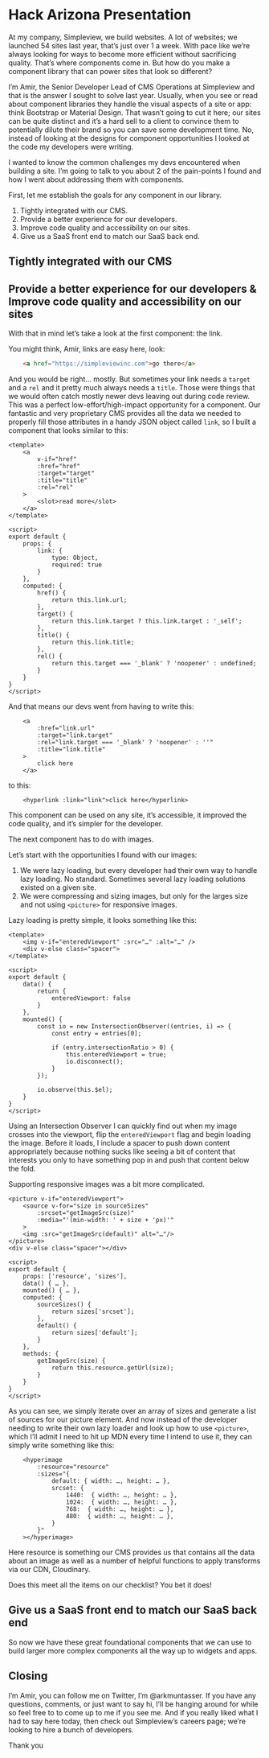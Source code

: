 # Hack Arizona Presentation

At my company, Simpleview, we build websites. A lot of websites; we launched 54 sites last year, that’s just over 1 a week. With pace like we’re always looking for ways to become more efficient without sacrificing quality. That’s where components come in. But how do you make a component library that can power sites that look so different?

I’m Amir, the Senior Developer Lead of CMS Operations at Simpleview and that is the answer I sought to solve last year. Usually, when you see or read about component libraries they handle the visual aspects of a site or app: think Bootstrap or Material Design. That wasn’t going to cut it here; our sites can be quite distinct and it’s a hard sell to a client to convince them to potentially dilute their brand so you can save some development time. No, instead of looking at the designs for component opportunities I looked at the code my developers were writing.

I wanted to know the common challenges my devs encountered when building a site. I’m going to talk to you about 2 of the pain-points I found and how I went about addressing them with components.

First, let me establish the goals for any component in our library.

1. Tightly integrated with our CMS.
2. Provide a better experience for our developers.
3. Improve code quality and accessibility on our sites.
4. Give us a SaaS front end to match our SaaS back end.

## Tightly integrated with our CMS

## Provide a better experience for our developers & Improve code quality and accessibility on our sites

With that in mind let’s take a look at the first component: the link.

You might think, Amir, links are easy here, look:

```html
	<a href="https://simpleviewinc.com">go there</a>
```

And you would be right… mostly. But sometimes your link needs a `target` and a `rel` and it pretty much always needs a `title`. Those were things that we would often catch mostly newer devs leaving out during code review. This was a perfect low-effort/high-impact opportunity for a component. Our fantastic and very proprietary CMS provides all the data we needed to properly fill those attributes in a handy JSON object called `link`, so I built a component that looks similar to this:

```vue
<template>
    <a
        v-if="href"
        :href="href"
        :target="target"
        :title="title"
        :rel="rel"
    >
        <slot>read more</slot>
    </a>
</template>

<script>
export default {
    props: {
        link: {
            type: Object,
            required: true
        }
    },
    computed: {
        href() {
            return this.link.url;
        },
        target() {
            return this.link.target ? this.link.target : '_self';
        },
        title() {
            return this.link.title;
        },
        rel() {
            return this.target === '_blank' ? 'noopener' : undefined;
        }
    }
}
</script>
```

And that means our devs went from having to write this:

```vue
	<a
		:href="link.url"
		:target="link.target"
		:rel="link.target === '_blank' ? 'noopener' : ''"
		:title="link.title"
	>
		click here
	</a>
```

to this:

```vue
	<hyperlink :link="link">click here</hyperlink>
```

This component can be used on any site, it’s accessible, it improved the code quality, and it’s simpler for the developer.

The next component has to do with images.

Let’s start with the opportunities I found with our images:

1. We were lazy loading, but every developer had their own way to handle lazy loading. No standard. Sometimes several lazy loading solutions existed on a given site.
2. We were compressing and sizing images, but only for the larges size and not using `<picture>` for responsive images.

Lazy loading is pretty simple, it looks something like this:

```vue
<template>
	<img v-if="enteredViewport" :src="…" :alt="…" />
	<div v-else class="spacer">
</template>

<script>
export default {
	data() {
		return {
			enteredViewport: false
		}
	},
	mounted() {
		const io = new InstersectionObserver((entries, i) => {
			const entry = entries[0];

			if (entry.intersectionRatio > 0) {
				this.enteredViewport = true;
				io.disconnect();
			}
		});

		io.observe(this.$el);
	}
}
</script>
```

Using an Intersection Observer I can quickly find out when my image crosses into the viewport, flip the `enteredViewport` flag and begin loading the image. Before it loads, I include a spacer to push down content appropriately because nothing sucks like seeing a bit of content that interests you only to have something pop in and push that content below the fold.

Supporting responsive images was a bit more complicated.

```vue
<picture v-if="enteredViewport">
	<source v-for="size in sourceSizes"
		:srcset="getImageSrc(size)"
		:media="'(min-width: ' + size + 'px)'"
	>
	<img :src="getImageSrc(default)" alt="…"/>
</picture>
<div v-else class="spacer"></div>

<script>
export default {
	props: ['resource', 'sizes'],
	data() { … },
	mounted() { … },
	computed: {
		sourceSizes() {
			return sizes['srcset'];
		},
		default() {
			return sizes['default'];
		}
	},
	methods: {
		getImageSrc(size) {
			return this.resource.getUrl(size);
		}
	}
}
</script>
```

As you can see, we simply iterate over an array of sizes and generate a list of sources for our picture element. And now instead of the developer needing to write their own lazy loader and look up how to use `<picture>`, which I’ll admit I need to hit up MDN every time I intend to use it, they can simply write something like this:

```vue
	<hyperimage
		:resource="resource"
		:sizes="{
			default: { width: …, height: … },
			srcset: {
				1440:  { width: …, height: … },
				1024:  { width: …, height: … },
				768:  { width: …, height: … },
				480:  { width: …, height: … },
			}
		}"
	></hyperimage>
```

Here resource is something our CMS provides us that contains all the data about an image as well as a number of helpful functions to apply transforms via our CDN, Cloudinary.

Does this meet all the items on our checklist? You bet it does!

## Give us a SaaS front end to match our SaaS back end

So now we have these great foundational components that we can use to build larger more complex components all the way up to widgets and apps.

## Closing

I’m Amir, you can follow me on Twitter, I’m @arkmuntasser. If you have any questions, comments, or just want to say hi, I’ll be hanging around for while so feel free to to come up to me if you see me. And if you really liked what I had to say here today, then check out Simpleview’s careers page; we’re looking to hire a bunch of developers.

Thank you
